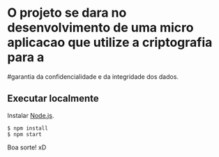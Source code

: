 # O projeto se dara no desenvolvimento de uma micro aplicacao que utilize a criptografia para a
#garantia da confidencialidade e da integridade dos dados.

## Executar localmente

Instalar [Node.js](http://nodejs.org/).

```
$ npm install
$ npm start
```
Boa sorte! xD